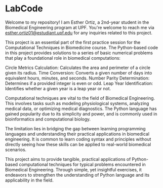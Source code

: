 # LabCode
Welcome to my repository! I am Esther Ortiz, a 2nd-year student in the Biomedical Engineering program at UPF. You're welcome to reach me via esther.ortiz01@estudiant.upf.edu for any inquiries related to this project.

This project is an essential part of the first practice session for the Computational Techniques in Biomedicine course. The Python-based code in this project provides solutions to a series of basic numerical problems that play a foundational role in biomedical computations:

Circle Metrics Calculation: Calculates the area and perimeter of a circle given its radius.
Time Conversion: Converts a given number of days into equivalent hours, minutes, and seconds.
Number Parity Determination: Determines if a provided integer is even or odd.
Leap Year Identification: Identifies whether a given year is a leap year or not.

Computational techniques are vital to the field of Biomedical Engineering. This involves tasks such as modeling physiological systems, analyzing medical data, or optimizing medical diagnostics. The Python language has gained popularity due to its simplicity and power, and is commonly used in bioinformatics and computational biology.

The limitation lies in bridging the gap between learning programming languages and understanding their practical applications in biomedical engineering. It is common to learn coding syntax and principles without directly seeing how these skills can be applied to real-world biomedical scenarios.

This project aims to provide tangible, practical applications of Python-based computational techniques for typical problems encountered in Biomedical Engineering. Through simple, yet insightful exercises, it endeavors to strengthen the understanding of Python language and its applicability in the field.
